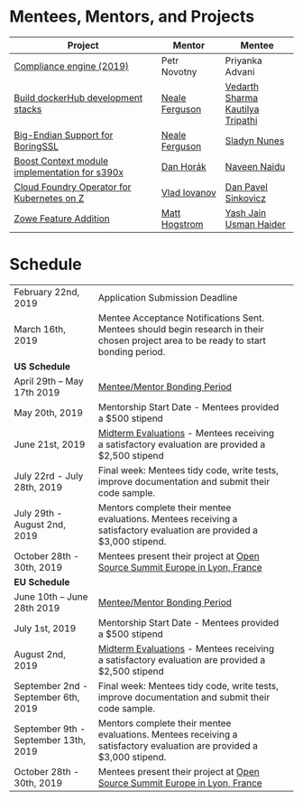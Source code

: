 # Mentees, Mentors, and Projects

| Project	| Mentor | Mentee  |
|---------|--------|---------|
| [Compliance engine (2019)](https://github.com/openmainframeproject-internship/Compliance-Engine-2019) | Petr Novotny	| Priyanka Advani |
| [Build dockerHub development stacks](https://github.com/openmainframeproject-internship/DockerHub-Development-Stacks) | [Neale Ferguson](https://github.com/nealef) |	[Vedarth Sharma](https://github.com/Vedarth)<br>	[Kautilya Tripathi](https://github.com/knrt10) |
| [Big-Endian Support for BoringSSL](https://github.com/openmainframeproject-internship/Big-Endian-Support-for-BoringSSL) | [Neale Ferguson](https://github.com/nealef) | [Sladyn Nunes](https://github.com/sladyn98) |
| [Boost Context module implementation for s390x](https://github.com/openmainframeproject-internship/Boost-Context-Module-Implementation-for-s390x)	| [Dan Horák](https://github.com/sharkcz) | [Naveen Naidu](https://github.com/Naveenaidu) |
| [Cloud Foundry Operator for Kubernetes on Z](https://github.com/openmainframeproject-internship/Cloud-Foundry-Operator-for-Kubernetes-on-Z) | [Vlad Iovanov](https://github.com/viovanov)	| [Dan Pavel Sinkovicz](https://github.com/napelvs)	|
| [Zowe Feature Addition](https://github.com/openmainframeproject-internship/Zowe-Feature-Addition) | [Matt Hogstrom](https://github.com/hogstrom) |	[Yash Jain](https://github.com/ydjainopensource)<br>[Usman Haider](https://github.com/UHaider) |

# Schedule

| | | |
|---------|--------|---------|
| February 22nd, 2019 | Application Submission Deadline |
| March 16th, 2019 | Mentee Acceptance Notifications Sent. Mentees should begin research in their chosen project area to be ready to start bonding period. |
| **US Schedule** |
| April 29th – May 17th 2019 | [Mentee/Mentor Bonding Period](../guides/mentee.md#Mentee/Mentor-Bonding-Period) |
| May 20th, 2019 | Mentorship Start Date - Mentees provided a $500 stipend |
| June 21st, 2019 | [Midterm Evaluations](../guides/mentee.md#Evaluations) - Mentees receiving a satisfactory evaluation are provided a $2,500 stipend |
| July 22rd - July 28th, 2019 | Final week: Mentees tidy code, write tests, improve documentation and submit their code sample. |
| July 29th - August 2nd, 2019 | Mentors complete their mentee evaluations. Mentees receiving a satisfactory evaluation are provided a $3,000 stipend. |
| October 28th - 30th, 2019 | Mentees present their project at [Open Source Summit Europe in Lyon, France](https://events.linuxfoundation.org/events/open-source-summit-europe-2019/) |
| **EU Schedule** |
| June 10th – June 28th 2019 | [Mentee/Mentor Bonding Period](../guides/mentee.md#Mentee/Mentor-Bonding-Period) |
| July 1st, 2019 | Mentorship Start Date - Mentees provided a $500 stipend |
| August 2nd, 2019 | [Midterm Evaluations](../guides/mentee.md#Evaluations) - Mentees receiving a satisfactory evaluation are provided a $2,500 stipend |
| September 2nd - September 6th, 2019 | Final week: Mentees tidy code, write tests, improve documentation and submit their code sample. |
| September 9th - September 13th, 2019 | Mentors complete their mentee evaluations. Mentees receiving a satisfactory evaluation are provided a $3,000 stipend. |
| October 28th - 30th, 2019 | Mentees present their project at [Open Source Summit Europe in Lyon, France](https://events.linuxfoundation.org/events/open-source-summit-europe-2019/) |
